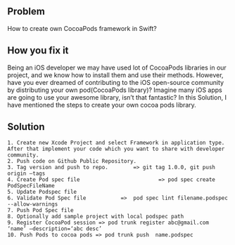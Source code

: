## Problem
How to create own CocoaPods framework in Swift?

## How you fix it
Being an iOS developer we may have used lot of CocoaPods libraries in our project, and we know how to install them and use their methods. However, have you ever dreamed of contributing to the iOS open-source community by distributing your own pod(CocoaPods library)? Imagine many iOS apps are going to use your awesome library, isn’t that fantastic?
In this Solution, I have mentioned the steps to create your own cocoa pods library.
 

## Solution
```
1. Create new Xcode Project and select Framework in application type. After that implement your code which you want to share with developer community.
2. Push code on Github Public Repository.
3. Tag version and push to repo.       	=> git tag 1.0.0, git push origin —tags
4. Create Pod spec file                       	=> pod spec create PodSpecFileName
5. Update Podspec file 
6. Validate Pod Spec file 			=>  pod spec lint filename.podspec --allow-warnings
7. Push Pod Spec file
8. Optionally add sample project with local podspec path 
9. Register CocoaPod session => pod trunk register abc@gmail.com ‘name’ —description=‘abc desc’
10. Push Pods to cocoa pods => pod trunk push  name.podspec 

```
